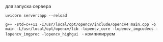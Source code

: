 для запуска сервера

```uvicorn server:app --reload ```

 ```g++ -std=c++11 -I/usr/local/opt/opencv/include/opencv4 main.cpp -o main -L/usr/local/opt/opencv/lib -lopencv_core -lopencv_imgcodecs -lopencv_imgproc -lopencv_highgui ``` -  компилируем 